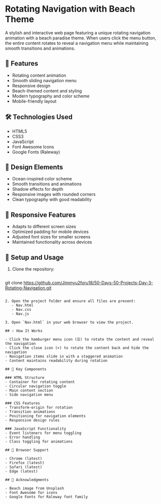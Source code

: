 # Rotating Navigation with Beach Theme

A stylish and interactive web page featuring a unique rotating navigation animation with a beach paradise theme. When users click the menu button, the entire content rotates to reveal a navigation menu while maintaining smooth transitions and animations.

## 🌊 Features

- Rotating content animation
- Smooth sliding navigation menu
- Responsive design
- Beach-themed content and styling
- Modern typography and color scheme
- Mobile-friendly layout

## 🛠️ Technologies Used

- HTML5
- CSS3
- JavaScript
- Font Awesome Icons
- Google Fonts (Raleway)

## 🎨 Design Elements

- Ocean-inspired color scheme
- Smooth transitions and animations
- Shadow effects for depth
- Responsive images with rounded corners
- Clean typography with good readability

## 📱 Responsive Features

- Adapts to different screen sizes
- Optimized padding for mobile devices
- Adjusted font sizes for smaller screens
- Maintained functionality across devices

## 🚀 Setup and Usage

1. Clone the repository: 
    ```bash
git clone https://github.com/Jimmyu2foru18/50-Days-50-Projects-Day-3-Rotating-Navigation.git
``` 

2. Open the project folder and ensure all files are present:
   - Nav.html
   - Nav.css
   - Nav.js

3. Open `Nav.html` in your web browser to view the project.

## 💡 How It Works

- Click the hamburger menu icon (☰) to rotate the content and reveal the navigation
- Click the close icon (×) to rotate the content back and hide the navigation
- Navigation items slide in with a staggered animation
- Content maintains readability during rotation

## 🎯 Key Components

### HTML Structure
- Container for rotating content
- Circular navigation toggle
- Main content section
- Side navigation menu

### CSS Features
- Transform-origin for rotation
- Transition animations
- Positioning for navigation elements
- Responsive design rules

### JavaScript Functionality
- Event listeners for menu toggling
- Error handling
- Class toggling for animations

## 📄 Browser Support

- Chrome (latest)
- Firefox (latest)
- Safari (latest)
- Edge (latest)

## 🙏 Acknowledgments

- Beach image from Unsplash
- Font Awesome for icons
- Google Fonts for Raleway font family